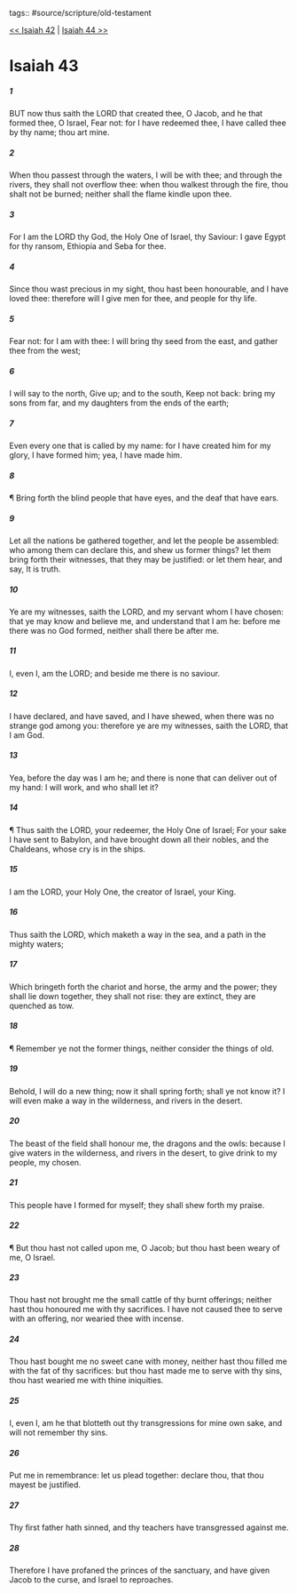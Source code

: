 tags:: #source/scripture/old-testament

[<< Isaiah 42](/old-testament/23_Isaiah/Isaiah_42.md) | [Isaiah 44 >>](/old-testament/23_Isaiah/Isaiah_44.md)

# Isaiah 43

##### 1

BUT now thus saith the LORD that created thee, O Jacob, and he that formed thee, O Israel, Fear not: for I have redeemed thee, I have called thee by thy name; thou art mine.

##### 2

When thou passest through the waters, I will be with thee; and through the rivers, they shall not overflow thee: when thou walkest through the fire, thou shalt not be burned; neither shall the flame kindle upon thee.

##### 3

For I am the LORD thy God, the Holy One of Israel, thy Saviour: I gave Egypt for thy ransom, Ethiopia and Seba for thee.

##### 4

Since thou wast precious in my sight, thou hast been honourable, and I have loved thee: therefore will I give men for thee, and people for thy life.

##### 5

Fear not: for I am with thee: I will bring thy seed from the east, and gather thee from the west;

##### 6

I will say to the north, Give up; and to the south, Keep not back: bring my sons from far, and my daughters from the ends of the earth;

##### 7

Even every one that is called by my name: for I have created him for my glory, I have formed him; yea, I have made him.

##### 8

¶ Bring forth the blind people that have eyes, and the deaf that have ears.

##### 9

Let all the nations be gathered together, and let the people be assembled: who among them can declare this, and shew us former things? let them bring forth their witnesses, that they may be justified: or let them hear, and say, It is truth.

##### 10

Ye are my witnesses, saith the LORD, and my servant whom I have chosen: that ye may know and believe me, and understand that I am he: before me there was no God formed, neither shall there be after me.

##### 11

I, even I, am the LORD; and beside me there is no saviour.

##### 12

I have declared, and have saved, and I have shewed, when there was no strange god among you: therefore ye are my witnesses, saith the LORD, that I am God.

##### 13

Yea, before the day was I am he; and there is none that can deliver out of my hand: I will work, and who shall let it?

##### 14

¶ Thus saith the LORD, your redeemer, the Holy One of Israel; For your sake I have sent to Babylon, and have brought down all their nobles, and the Chaldeans, whose cry is in the ships.

##### 15

I am the LORD, your Holy One, the creator of Israel, your King.

##### 16

Thus saith the LORD, which maketh a way in the sea, and a path in the mighty waters;

##### 17

Which bringeth forth the chariot and horse, the army and the power; they shall lie down together, they shall not rise: they are extinct, they are quenched as tow.

##### 18

¶ Remember ye not the former things, neither consider the things of old.

##### 19

Behold, I will do a new thing; now it shall spring forth; shall ye not know it? I will even make a way in the wilderness, and rivers in the desert.

##### 20

The beast of the field shall honour me, the dragons and the owls: because I give waters in the wilderness, and rivers in the desert, to give drink to my people, my chosen.

##### 21

This people have I formed for myself; they shall shew forth my praise.

##### 22

¶ But thou hast not called upon me, O Jacob; but thou hast been weary of me, O Israel.

##### 23

Thou hast not brought me the small cattle of thy burnt offerings; neither hast thou honoured me with thy sacrifices. I have not caused thee to serve with an offering, nor wearied thee with incense.

##### 24

Thou hast bought me no sweet cane with money, neither hast thou filled me with the fat of thy sacrifices: but thou hast made me to serve with thy sins, thou hast wearied me with thine iniquities.

##### 25

I, even I, am he that blotteth out thy transgressions for mine own sake, and will not remember thy sins.

##### 26

Put me in remembrance: let us plead together: declare thou, that thou mayest be justified.

##### 27

Thy first father hath sinned, and thy teachers have transgressed against me.

##### 28

Therefore I have profaned the princes of the sanctuary, and have given Jacob to the curse, and Israel to reproaches.
